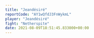 ```yaml
---
title: "Jeandésiré"
reportCode: "AY1wQfdJ3FnWykmL"
player: "Jeandésiré"
fight: "Netherspite"
date: 2021-08-09T18:51:45.833000+00:00
---
```

